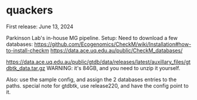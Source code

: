 # quackers
First release: June 13, 2024

Parkinson Lab's in-house MG pipeline.
Setup:
Need to download a few databases:
https://github.com/Ecogenomics/CheckM/wiki/Installation#how-to-install-checkm
https://data.ace.uq.edu.au/public/CheckM_databases/

https://data.ace.uq.edu.au/public/gtdb/data/releases/latest/auxillary_files/gtdbtk_data.tar.gz
WARNING: it's 84GB, and you need to unzip it yourself.

Also: 
use the sample config, and assign the 2 databases entries to the paths.
special note for gtdbtk, use release220, and have the config point to it. 